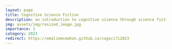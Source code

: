 ```yaml
---
layout: page
title: Cognitive Science Fiction
description: an introduction to cognitive science through science fiction
img: assets/img/resized_image.jpg
importance: 1
category: 2023
redirect: https://emaliemcmahon.github.io/cogscifi2023
---
```

